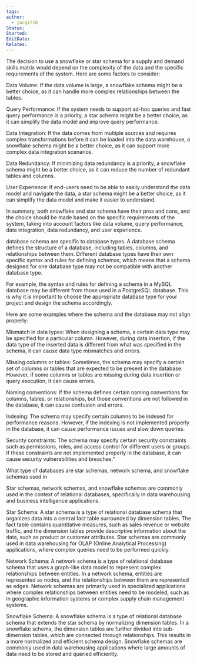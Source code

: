```yaml
---
tags: 
author:
  - jacgit18
Status: 
Started: 
EditDate: 
Relates:
---
```

The decision to use a snowflake or star schema for a supply and demand skills matrix would depend on the complexity of the data and the specific requirements of the system. Here are some factors to consider: 

Data Volume: If the data volume is large, a snowflake schema might be a better choice, as it can handle more complex relationships between the tables. 

Query Performance: If the system needs to support ad-hoc queries and fast query performance is a priority, a star schema might be a better choice, as it can simplify the data model and improve query performance. 

Data Integration: If the data comes from multiple sources and requires complex transformations before it can be loaded into the data warehouse, a snowflake schema might be a better choice, as it can support more complex data integration scenarios. 

Data Redundancy: If minimizing data redundancy is a priority, a snowflake schema might be a better choice, as it can reduce the number of redundant tables and columns. 

User Experience: If end-users need to be able to easily understand the data model and navigate the data, a star schema might be a better choice, as it can simplify the data model and make it easier to understand. 

In summary, both snowflake and star schema have their pros and cons, and the choice should be made based on the specific requirements of the system, taking into account factors like data volume, query performance, data integration, data redundancy, and user experience.




database schema are specific to database types. A database schema defines the structure of a database, including tables, columns, and relationships between them. Different database types have their own specific syntax and rules for defining schemas, which means that a schema designed for one database type may not be compatible with another database type. 

For example, the syntax and rules for defining a schema in a MySQL database may be different from those used in a PostgreSQL database. This is why it is important to choose the appropriate database type for your project and design the schema accordingly. 

Here are some examples where the schema and the database may not align properly: 

Mismatch in data types: When designing a schema, a certain data type may be specified for a particular column. However, during data insertion, if the data type of the inserted data is different from what was specified in the schema, it can cause data type mismatches and errors. 

Missing columns or tables: Sometimes, the schema may specify a certain set of columns or tables that are expected to be present in the database. However, if some columns or tables are missing during data insertion or query execution, it can cause errors. 

Naming conventions: If the schema defines certain naming conventions for columns, tables, or relationships, but those conventions are not followed in the database, it can cause confusion and errors. 

Indexing: The schema may specify certain columns to be indexed for performance reasons. However, if the indexing is not implemented properly in the database, it can cause performance issues and slow down queries. 

Security constraints: The schema may specify certain security constraints such as permissions, roles, and access control for different users or groups. If these constraints are not implemented properly in the database, it can cause security vulnerabilities and breaches."



What type of databases are star schemas, network schema, and snowflake schemas used in 

Star schemas, network schemas, and snowflake schemas are commonly used in the context of relational databases, specifically in data warehousing and business intelligence applications. 

Star Schema: A star schema is a type of relational database schema that organizes data into a central fact table surrounded by dimension tables. The fact table contains quantitative measures, such as sales revenue or website traffic, and the dimension tables provide descriptive information about the data, such as product or customer attributes. Star schemas are commonly used in data warehousing for OLAP (Online Analytical Processing) applications, where complex queries need to be performed quickly. 

Network Schema: A network schema is a type of relational database schema that uses a graph-like data model to represent complex relationships between entities. In a network schema, entities are represented as nodes, and the relationships between them are represented as edges. Network schemas are primarily used in specialized applications where complex relationships between entities need to be modeled, such as in geographic information systems or complex supply chain management systems. 

Snowflake Schema: A snowflake schema is a type of relational database schema that extends the star schema by normalizing dimension tables. In a snowflake schema, the dimension tables are further divided into sub-dimension tables, which are connected through relationships. This results in a more normalized and efficient schema design. Snowflake schemas are commonly used in data warehousing applications where large amounts of data need to be stored and queried efficiently.